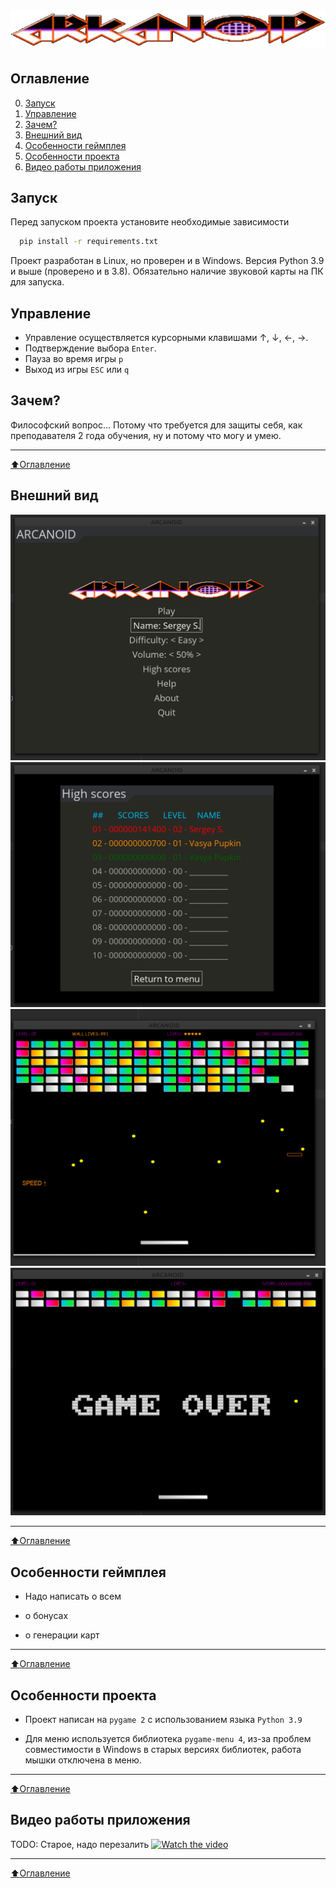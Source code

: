 # ![Alt-текст](resource/img/logo.png "Logo")

## Оглавление
0. [Запуск](#Запуск)
1. [Управление](#Управление)
2. [Зачем?](#Зачем?)
3. [Внешний вид](#Внешний-вид)
4. [Особенности геймплея](#Особенности-геймплея)
5. [Особенности проекта](#Особенности-проекта)
6. [Видео работы приложения](#Видео-работы-приложения)

## Запуск
Перед запуском проекта установите необходимые зависимости 
```bash
  pip install -r requirements.txt
```
Проект разработан в Linux, но проверен и в Windows.
Версия Python 3.9 и выше (проверено и в 3.8).
Обязательно наличие звуковой карты на ПК для запуска.

## Управление
* Управление осуществляется курсорными клавишами ↑, ↓, ←, →. 
* Подтверждение выбора `Enter`. 
* Пауза во время игры `p`
* Выход из игры `ESC` или `q`


## Зачем?
Философский вопрос... Потому что требуется для защиты себя, как преподавателя 2 года обучения, ну и потому что могу и умею.
____
[:arrow_up:Оглавление](#Оглавление)


## Внешний вид
![Alt-текст](resource/img/main01.png "Внешний вид меню") ![Alt-текст](resource/img/main02.png "Внешний таблицы очков")
![Alt-текст](resource/img/main03.png "Внешний игрового процесса") ![Alt-текст](resource/img/main04.png "Внешний окончания игры")

____
[:arrow_up:Оглавление](#Оглавление)


## Особенности геймплея

* Надо написать о всем
  
* о бонусах 

* о генерации карт 
____
[:arrow_up:Оглавление](#Оглавление)


## Особенности проекта
* Проект написан на `pygame 2` с использованием языка `Python 3.9`
  
* Для меню используется библиотека `pygame-menu 4`, из-за проблем совместимости в Windows в старых версиях библиотек, работа мышки отключена в меню. 
____
[:arrow_up:Оглавление](#Оглавление)


## Видео работы приложения
TODO: Старое, надо перезалить
[![Watch the video](https://img.youtube.com/vi/8OsAKaevQtY/maxresdefault.jpg)](https://www.youtube.com/watch?v=8OsAKaevQtY)
____
[:arrow_up:Оглавление](#Оглавление)
